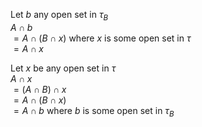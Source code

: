 Let $b$ any open set in $\tau_B$  
$A \cap b$  
$= A \cap (B \cap x)$ where $x$ is some open set in $\tau$  
$= A \cap x$

Let $x$ be any open set in $\tau$  
$A \cap x$  
$= (A \cap B) \cap x$  
$= A \cap (B \cap x)$  
$= A \cap b$ where $b$ is some open set in $\tau_B$